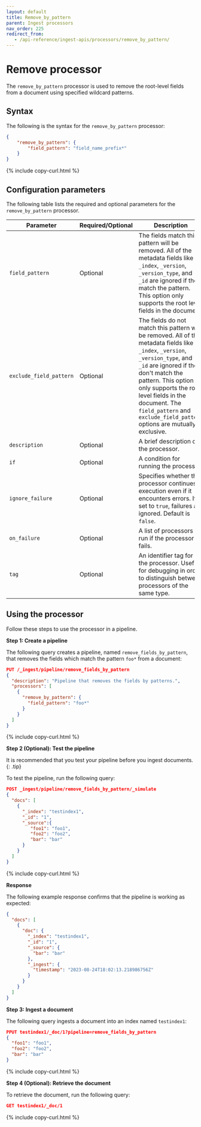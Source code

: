 ```yaml
---
layout: default
title: Remove_by_pattern
parent: Ingest processors
nav_order: 225
redirect_from:
   - /api-reference/ingest-apis/processors/remove_by_pattern/
---
```


# Remove processor

The `remove_by_pattern` processor is used to remove the root-level fields from a document using specified wildcard patterns. 

## Syntax

The following is the syntax for the `remove_by_pattern` processor: 

```json
{
    "remove_by_pattern": {
        "field_pattern": "field_name_prefix*"
    }
}
```
{% include copy-curl.html %}

## Configuration parameters

The following table lists the required and optional parameters for the `remove_by_pattern` processor.

| Parameter  | Required/Optional  | Description  |
|---|---|---|
`field_pattern`  | Optional  | The fields match this pattern will be removed. All of the metadata fields like `_index`, `_version`, `_version_type`, and `_id` are ignored if they match the pattern. This option only supports the root level fields in the document. |
`exclude_field_pattern`  | Optional  | The fields do not match this pattern will be removed. All of the metadata fields like `_index`, `_version`, `_version_type`, and `_id` are ignored if they don't match the pattern. This option only supports the root level fields in the document. The `field_pattern` and `exclude_field_pattern` options are mutually exclusive. |
`description`  | Optional  | A brief description of the processor.  |
`if` | Optional | A condition for running the processor. |
`ignore_failure` | Optional | Specifies whether the processor continues execution even if it encounters errors. If set to `true`, failures are ignored. Default is `false`. |
`on_failure` | Optional | A list of processors to run if the processor fails. |
`tag` | Optional | An identifier tag for the processor. Useful for debugging in order to distinguish between processors of the same type. |

## Using the processor

Follow these steps to use the processor in a pipeline.

**Step 1: Create a pipeline** 

The following query creates a pipeline, named `remove_fields_by_pattern`, that removes the fields which match the pattern `foo*` from a document: 

```json
PUT /_ingest/pipeline/remove_fields_by_pattern
{
  "description": "Pipeline that removes the fields by patterns.",
  "processors": [
    {
      "remove_by_pattern": {
        "field_pattern": "foo*"
      }
    }
  ]
}
```
{% include copy-curl.html %}

**Step 2 (Optional): Test the pipeline**

It is recommended that you test your pipeline before you ingest documents.
{: .tip}

To test the pipeline, run the following query:

```json
POST _ingest/pipeline/remove_fields_by_pattern/_simulate
{
  "docs": [
    {
      "_index": "testindex1",
      "_id": "1",
      "_source":{
         "foo1": "foo1",
         "foo2": "foo2",
         "bar": "bar"
      }
    }
  ]
}
```
{% include copy-curl.html %}

**Response**

The following example response confirms that the pipeline is working as expected:

```json
{
  "docs": [
    {
      "doc": {
        "_index": "testindex1",
        "_id": "1",
        "_source": {
          "bar": "bar"
        },
        "_ingest": {
          "timestamp": "2023-08-24T18:02:13.218986756Z"
        }
      }
    }
  ]
}
```

**Step 3: Ingest a document**

The following query ingests a document into an index named `testindex1`:

```json
PPUT testindex1/_doc/1?pipeline=remove_fields_by_pattern
{
  "foo1": "foo1",
  "foo2": "foo2",
  "bar": "bar"
}
```
{% include copy-curl.html %}

**Step 4 (Optional): Retrieve the document**

To retrieve the document, run the following query:

```json
GET testindex1/_doc/1
```
{% include copy-curl.html %}
